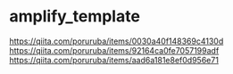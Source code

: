 # amplify_template

https://qiita.com/poruruba/items/0030a40f148369c4130d<br>
https://qiita.com/poruruba/items/92164ca0fe7057199adf<br>
https://qiita.com/poruruba/items/aad6a181e8ef0d956e71<br>
